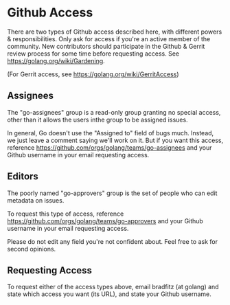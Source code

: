 # Github Access

There are two types of Github access described here, with different powers & responsibilities. Only ask for access if you're an active member of the community. New contributors should participate in the Github & Gerrit review process for some time before requesting access. See https://golang.org/wiki/Gardening.

(For Gerrit access, see https://golang.org/wiki/GerritAccess)

## Assignees

The "go-assignees" group is a read-only group granting no special access, other than it allows the users inthe group to be assigned issues.

In general, Go doesn't use the "Assigned to" field of bugs much. Instead, we just leave a comment saying we'll work on it. But if you want this access, reference https://github.com/orgs/golang/teams/go-assignees and your Github username in your email requesting access.

## Editors

The poorly named "go-approvers" group is the set of people who can edit metadata on issues.

To request this type of access, reference https://github.com/orgs/golang/teams/go-approvers and your Github username in your email requesting access.

Please do not edit any field you're not confident about. Feel free to ask for second opinions.

## Requesting Access

To request either of the access types above, email bradfitz (at golang) and state which access you want (its URL), and state your Github username.